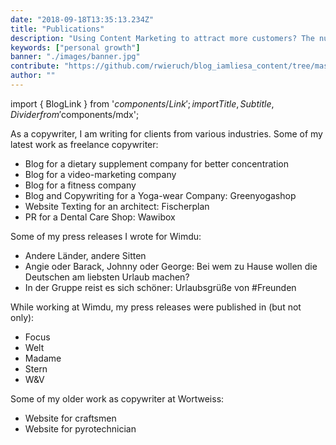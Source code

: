 ```yaml
---
date: "2018-09-18T13:35:13.234Z"
title: "Publications"
description: "Using Content Marketing to attract more customers? The nutrition and supplementary company Your Superfoods demonstrates how it’s done. I will show you how Your Superfoods uses Content Marketing Strategies by showing various food marketing examples deployed by them to get more people to eat healthy and buy their food products ..."
keywords: ["personal growth"]
banner: "./images/banner.jpg"
contribute: "https://github.com/rwieruch/blog_iamliesa_content/tree/master/pages/publications/index.md"
author: ""
---
```


import { BlogLink } from '$components/Link';
import { Title, Subtitle, Divider } from '$components/mdx';

As a copywriter, I am writing for clients from various industries. Some of my latest work as freelance copywriter:

* <BlogLink to="https://www.concentrix.eu/magazin/">Blog for a dietary supplement company for better concentration</BlogLink>
* <BlogLink to="https://blog.mynd.com/de/author/liesa-huppertz">Blog for a video-marketing company</BlogLink>
* <BlogLink to="https://www.gymondo.de/magazin/author/liesa-huppertz">Blog for a fitness company</BlogLink>
* <BlogLink to="https://www.greenyogashop.com/blog/">Blog and Copywriting for a Yoga-wear Company: Greenyogashop</BlogLink>
* <BlogLink to="http://fischerplan.com/de/">Website Texting for an architect: Fischerplan</BlogLink>
* <BlogLink to="http://epaper.dental-tribune.com/dti/59afa644020e4/page31.html#/16">PR for a Dental Care Shop: Wawibox</BlogLink>

Some of my press releases I wrote for Wimdu:

* <BlogLink to="http://www.wimdu.de/presse/releases/andere-lander-andere-sitten-so-unterschiedlich-wohnt-europa-co-vom-geschirrspuler-bis-internet-rauchen/">Andere Länder, andere Sitten</BlogLink>
* <BlogLink to="http://www.wimdu.de/presse/releases/angie-oder-barack-johnny-oder-george-bei-wem-zu-hause-wollen-die-deutschen-am-liebsten-urlaub-machen/">Angie oder Barack, Johnny oder George: Bei wem zu Hause wollen die Deutschen am liebsten Urlaub machen?</BlogLink>
* <BlogLink to="http://www.wimdu.de/presse/releases/in-der-gruppe-reist-es-sich-schoner-urlaubsgruse-von-freunden/">In der Gruppe reist es sich schöner: Urlaubsgrüße von #Freunden</BlogLink>

While working at Wimdu, my press releases were published in (but not only):

* <BlogLink to="http://www.focus.de/reisen/staedtereisen/wlan-rauchen-geschirrspueler-andere-laender-andere-zimmer-so-unterschiedlich-wohnt-der-westen_id_4895112.html">Focus</BlogLink>
* <BlogLink to="https://www.welt.de/finanzen/immobilien/article140964011/Beim-Spuelen-sind-die-Daenen-besonders-faul.html">Welt</BlogLink>
* <BlogLink to="http://www.madame.de/top-8-fashion-week-hangouts-933817.html">Madame</BlogLink>
* <BlogLink to="http://www.stern.de/genuss/trinken/cocktails--das-sind-die-5-besten-sommerdrinks-6381732.html">Stern</BlogLink>
* <BlogLink to="http://www.wuv.de/digital/instagram_studie_das_sind_die_beliebtesten_trips_mit_freunden">W&V</BlogLink>

Some of my older work as copywriter at Wortweiss:

* <BlogLink to="http://hwso.de/">Website for craftsmen</BlogLink>
* <BlogLink to="http://feuerwerke-kuerbs.de/">Website for pyrotechnician</BlogLink>